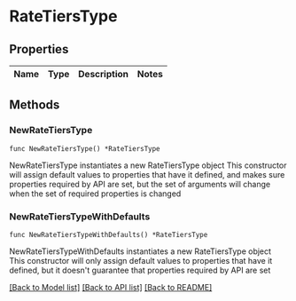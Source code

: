 # RateTiersType

## Properties

Name | Type | Description | Notes
------------ | ------------- | ------------- | -------------

## Methods

### NewRateTiersType

`func NewRateTiersType() *RateTiersType`

NewRateTiersType instantiates a new RateTiersType object
This constructor will assign default values to properties that have it defined,
and makes sure properties required by API are set, but the set of arguments
will change when the set of required properties is changed

### NewRateTiersTypeWithDefaults

`func NewRateTiersTypeWithDefaults() *RateTiersType`

NewRateTiersTypeWithDefaults instantiates a new RateTiersType object
This constructor will only assign default values to properties that have it defined,
but it doesn't guarantee that properties required by API are set


[[Back to Model list]](../README.md#documentation-for-models) [[Back to API list]](../README.md#documentation-for-api-endpoints) [[Back to README]](../README.md)


